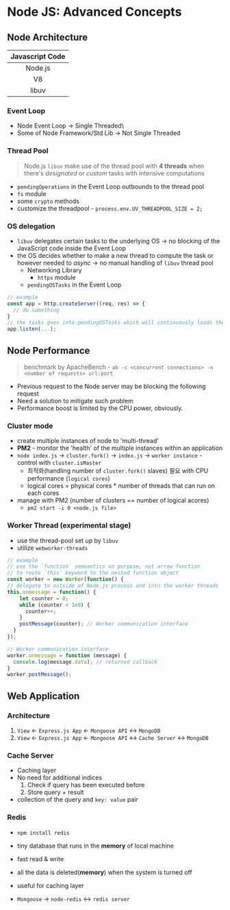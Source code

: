 # Node JS: Advanced Concepts

## Node Architecture
| Javascript Code |
| :-------------: |
|     Node.js     |
|       V8        |
|      libuv      |

### Event Loop
* Node Event Loop &rarr; Single Threaded\
* Some of Node Framework/Std Lib &rarr; Not Single Threaded

### Thread Pool
> Node.js `libuv` make use of the thread pool with **4 threads** when there's *designated* or *custom* tasks with intensive computations
  * `pendingOperations` in the Event Loop outbounds to the thread pool
  * `fs` module
  * some `crypto` methods
  * customize the threadpool - `process.env.UV_THREADPOOL_SIZE = 2;`

### OS delegation
* `libuv` delegates certain tasks to the underlying OS &rarr; no blocking of the JavaScript code inside the Event Loop
* the OS decides whether to make a new thread to compute the task or however needed to *async* &rarr; no manual handling of `libuv` thread pool
  * Networking Library
    * `https` module
  * `pendingOSTasks` in the Event Loop
```javascript
// example
const app = http.createServer((req, res) => {
  // do something
}
// the tasks goes into pendingOSTasks which will continuously loads the shouldContinue of the Event Loop
app.listen(...);
```


## Node Performance
> benchmark by ApacheBench - `ab -c <concurrent connections> -n <number of requests> url:port`
* Previous request to the Node server may be blocking the following request
* Need a solution to mitigate such problem
* Performance boost is limited by the CPU power, obviously.

### Cluster mode
* create multiple instances of node to 'multi-thread'
* **PM2** - monitor the 'health' of the multiple instances within an application
* `node index.js` &rarr; `cluster.fork()` &rarr; `index.js` &rarr; `worker instance` - control with `cluster.isMaster`
  * 최적화(handling number of `cluster.fork()` slaves) 필요 with CPU performance (`logical cores`)
  * logical cores = physical cores * number of threads that can run on each cores
* manage with PM2 (number of clusters == number of logical acores)
  * `pm2 start -i 0 <node.js file>`


### Worker Thread (experimental stage)
* use the thread-pool set up by `libuv`
* utilize `webworker-threads`
```javascript
// example
// use the `function` semeantics on purpose, not arrow function
// to route `this` keyword to the nested function object
const worker = new Worker(function() {
// delegate to outside of Node.js process and into the worker threads
this.onmessage = function() {
    let counter = 0;
    while (counter < 1e9) {
      counter++;
    }
    postMessage(counter); // Worker communication interface
  }
});

// Worker communication interface
worker.onmessage = function (message) {
  console.log(message.data); // returned callback
}
worker.postMessage();
```


## Web Application

### Architecture
1. `View` &larr; `Express.js App` &larr; `Mongoose API` &harr; `MongoDB`
2. `View` &larr; `Express.js App` &larr; `Mongoose API` &harr; `Cache Server` &harr; `MongoDB`

### Cache Server
* Caching layer
* No need for additional indices
  1. Check if query has been executed before
  2. Store query + result
* collection of the query and `key: value` pair

### Redis
* `npm install redis`
* tiny database that runs in the **memory** of local machine
* fast read & write
* all the data is deleted(**memory**) when the system is turned off
* useful for caching layer

* `Mongoose` &rarr; `node-redis` &harr; `redis server`